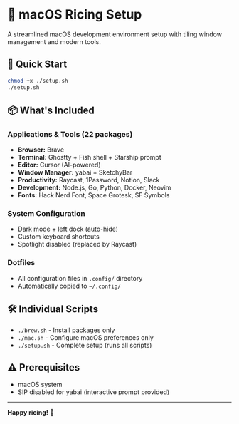 # 🍎 macOS Ricing Setup

A streamlined macOS development environment setup with tiling window management and modern tools.

## 🚀 Quick Start

```bash
chmod +x ./setup.sh
./setup.sh
```

## 📦 What's Included

### Applications & Tools (22 packages)
- **Browser:** Brave
- **Terminal:** Ghostty + Fish shell + Starship prompt  
- **Editor:** Cursor (AI-powered)
- **Window Manager:** yabai + SketchyBar
- **Productivity:** Raycast, 1Password, Notion, Slack
- **Development:** Node.js, Go, Python, Docker, Neovim
- **Fonts:** Hack Nerd Font, Space Grotesk, SF Symbols

### System Configuration
- Dark mode + left dock (auto-hide)
- Custom keyboard shortcuts
- Spotlight disabled (replaced by Raycast)

### Dotfiles
- All configuration files in `.config/` directory
- Automatically copied to `~/.config/`

## 🛠 Individual Scripts

- `./brew.sh` - Install packages only
- `./mac.sh` - Configure macOS preferences only
- `./setup.sh` - Complete setup (runs all scripts)

## ⚠️ Prerequisites

- macOS system
- SIP disabled for yabai (interactive prompt provided)

---

**Happy ricing!** 🎨 